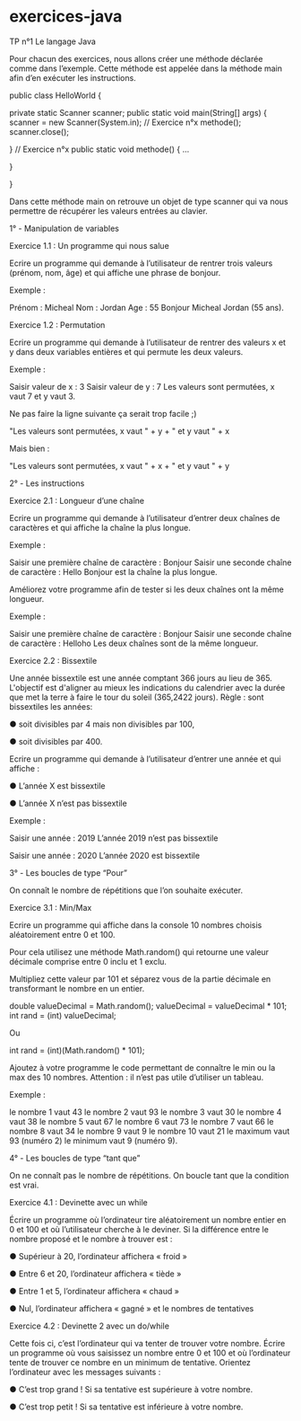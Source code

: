 # exercices-java

TP n°1 Le langage Java

Pour chacun des exercices, nous allons créer une méthode déclarée comme dans l’exemple. Cette méthode est appelée dans la méthode main afin d’en exécuter les instructions.

public class HelloWorld {

private static Scanner scanner; public static void main(String[] args) { scanner = new Scanner(System.in); // Exercice n°x methode(); scanner.close();

} // Exercice n°x public static void methode() { ...

}

}

Dans cette méthode main on retrouve un objet de type scanner qui va nous permettre de récupérer les valeurs entrées au clavier.

1° - Manipulation de variables

Exercice 1.1 : Un programme qui nous salue

Ecrire un programme qui demande à l’utilisateur de rentrer trois valeurs (prénom, nom, âge) et qui affiche une phrase de bonjour.

Exemple :

Prénom : Micheal Nom : Jordan Age : 55 Bonjour Micheal Jordan (55 ans).

Exercice 1.2 : Permutation

Ecrire un programme qui demande à l’utilisateur de rentrer des valeurs x et y dans deux variables entières et qui permute les deux valeurs.

Exemple :

Saisir valeur de x : 3 Saisir valeur de y : 7 Les valeurs sont permutées, x vaut 7 et y vaut 3.

Ne pas faire la ligne suivante ça serait trop facile ;)

"Les valeurs sont permutées, x vaut " + y + " et y vaut " + x

Mais bien :

"Les valeurs sont permutées, x vaut " + x + " et y vaut " + y

2° - Les instructions

Exercice 2.1 : Longueur d’une chaîne

Ecrire un programme qui demande à l’utilisateur d’entrer deux chaînes de caractères et qui affiche la chaîne la plus longue.

Exemple :

Saisir une première chaîne de caractère : Bonjour Saisir une seconde chaîne de caractère : Hello Bonjour est la chaîne la plus longue.

Améliorez votre programme afin de tester si les deux chaînes ont la même longueur.

Exemple :

Saisir une première chaîne de caractère : Bonjour Saisir une seconde chaîne de caractère : Helloho Les deux chaînes sont de la même longueur.

Exercice 2.2 : Bissextile

Une année bissextile est une année comptant 366 jours au lieu de 365. L'objectif est d'aligner au mieux les indications du calendrier avec la durée que met la terre à faire le tour du soleil (365,2422 jours). Règle : sont bissextiles les années:

● soit divisibles par 4 mais non divisibles par 100,

● soit divisibles par 400.

Ecrire un programme qui demande à l’utilisateur d’entrer une année et qui affiche :

● L’année X est bissextile

● L’année X n’est pas bissextile

Exemple :

Saisir une année : 2019 L’année 2019 n’est pas bissextile

Saisir une année : 2020 L’année 2020 est bissextile

3° - Les boucles de type “Pour”

On connaît le nombre de répétitions que l’on souhaite exécuter.

Exercice 3.1 : Min/Max

Ecrire un programme qui affiche dans la console 10 nombres choisis aléatoirement entre 0 et 100.

Pour cela utilisez une méthode Math.random() qui retourne une valeur décimale comprise entre 0 inclu et 1 exclu.

Multipliez cette valeur par 101 et séparez vous de la partie décimale en transformant le nombre en un entier.

double valueDecimal = Math.random(); valueDecimal = valueDecimal * 101; int rand = (int) valueDecimal;

Ou

int rand = (int)(Math.random() * 101);

Ajoutez à votre programme le code permettant de connaître le min ou la max des 10 nombres. Attention : il n’est pas utile d’utiliser un tableau.

Exemple :

le nombre 1 vaut 43 le nombre 2 vaut 93 le nombre 3 vaut 30 le nombre 4 vaut 38 le nombre 5 vaut 67 le nombre 6 vaut 73 le nombre 7 vaut 66 le nombre 8 vaut 34 le nombre 9 vaut 9 le nombre 10 vaut 21 le maximum vaut 93 (numéro 2) le minimum vaut 9 (numéro 9).

4° - Les boucles de type “tant que”

On ne connaît pas le nombre de répétitions. On boucle tant que la condition est vrai.

Exercice 4.1 : Devinette avec un while

Écrire un programme où l’ordinateur tire aléatoirement un nombre entier en 0 et 100 et où l’utilisateur cherche à le deviner. Si la différence entre le nombre proposé et le nombre à trouver est :

● Supérieur à 20, l’ordinateur affichera « froid »

● Entre 6 et 20, l’ordinateur affichera « tiède »

● Entre 1 et 5, l’ordinateur affichera « chaud »

● Nul, l’ordinateur affichera « gagné » et le nombres de tentatives

Exercice 4.2 : Devinette 2 avec un do/while

Cette fois ci, c’est l’ordinateur qui va tenter de trouver votre nombre. Écrire un programme où vous saisissez un nombre entre 0 et 100 et où l’ordinateur tente de trouver ce nombre en un minimum de tentative. Orientez l’ordinateur avec les messages suivants :

● C’est trop grand ! Si sa tentative est supérieure à votre nombre.

● C’est trop petit ! Si sa tentative est inférieure à votre nombre.
